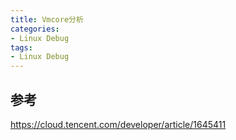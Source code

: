```yaml
---
title: Vmcore分析
categories: 
- Linux Debug
tags:
- Linux Debug
---
```


## 参考

https://cloud.tencent.com/developer/article/1645411
